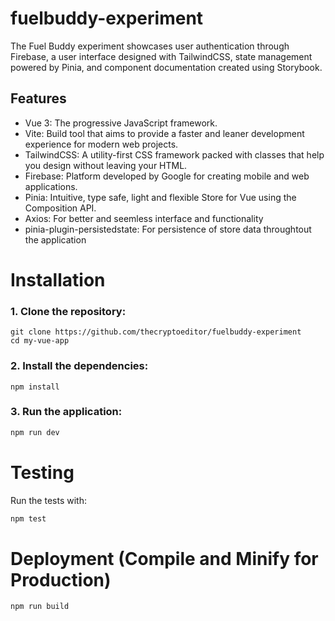 # fuelbuddy-experiment

The Fuel Buddy experiment showcases user authentication through Firebase, a user interface designed with TailwindCSS, state management powered by Pinia, and component documentation created using Storybook.

 ## Features
- Vue 3: The progressive JavaScript framework.
- Vite: Build tool that aims to provide a faster and leaner development experience for modern web projects.
- TailwindCSS: A utility-first CSS framework packed with classes that help you design without leaving your HTML.
- Firebase: Platform developed by Google for creating mobile and web applications.
- Pinia: Intuitive, type safe, light and flexible Store for Vue using the Composition API.
- Axios: For better and seemless interface and functionality
- pinia-plugin-persistedstate: For persistence of store data throughtout the application


 # Installation

 ### 1. Clone the repository:

 ```
git clone https://github.com/thecryptoeditor/fuelbuddy-experiment
cd my-vue-app
 ```

 ### 2. Install the dependencies:

 ```
 npm install
 ```


 ### 3. Run the application:

 ```sh
 npm run dev
 ```

 # Testing
Run the tests with:

```sh
npm test
```

# Deployment (Compile and Minify for Production)

```sh
npm run build
```
